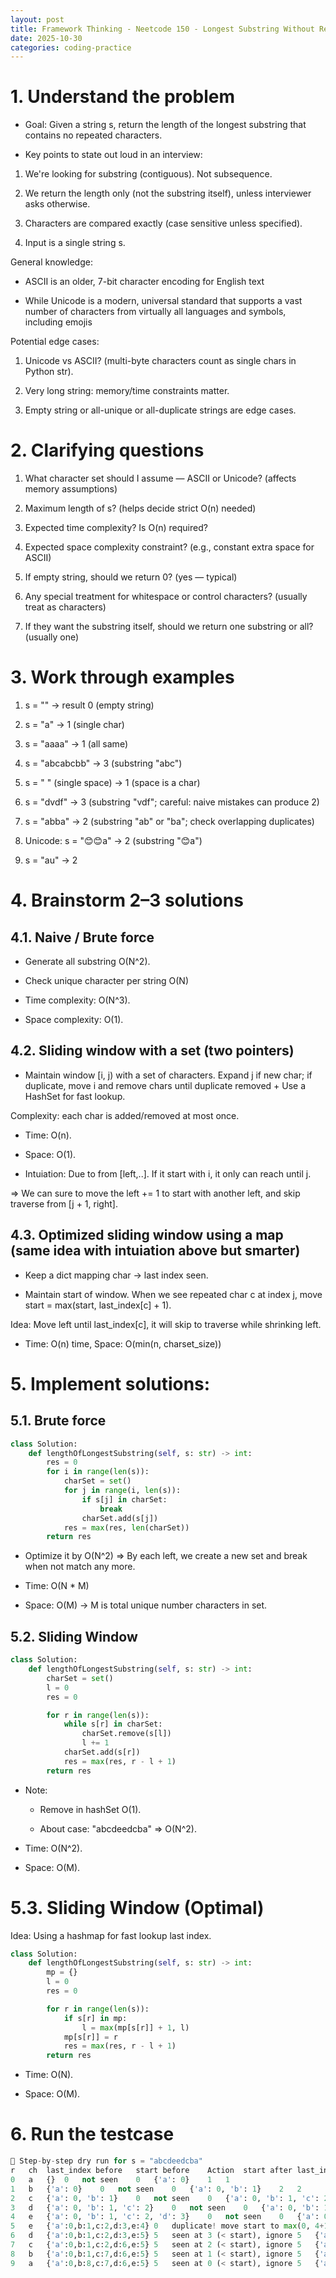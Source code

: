 ```yaml
---
layout: post
title: Framework Thinking - Neetcode 150 - Longest Substring Without Repeating Characters
date: 2025-10-30
categories: coding-practice
---
```


# 1. Understand the problem

- Goal: Given a string s, return the length of the longest substring that contains no repeated characters.

- Key points to state out loud in an interview:

1. We're looking for substring (contiguous). Not subsequence.

2. We return the length only (not the substring itself), unless interviewer asks otherwise.

3. Characters are compared exactly (case sensitive unless specified).

4. Input is a single string s.

General knowledge:

- ASCII is an older, 7-bit character encoding for English text

- While Unicode is a modern, universal standard that supports a vast number of characters from virtually all languages and symbols, including emojis


Potential edge cases:

1. Unicode vs ASCII? (multi-byte characters count as single chars in Python str).

2. Very long string: memory/time constraints matter.

3. Empty string or all-unique or all-duplicate strings are edge cases.

# 2. Clarifying questions

1. What character set should I assume — ASCII or Unicode? (affects memory assumptions)

2. Maximum length of s? (helps decide strict O(n) needed)

3. Expected time complexity? Is O(n) required?

4. Expected space complexity constraint? (e.g., constant extra space for ASCII)

5. If empty string, should we return 0? (yes — typical)

6. Any special treatment for whitespace or control characters? (usually treat as characters)

7. If they want the substring itself, should we return one substring or all? (usually one)

# 3. Work through examples

1. s = "" → result 0 (empty string)

2. s = "a" → 1 (single char)

3. s = "aaaa" → 1 (all same)

4. s = "abcabcbb" → 3 (substring "abc")

5. s = " " (single space) → 1 (space is a char)

6. s = "dvdf" → 3 (substring "vdf"; careful: naive mistakes can produce 2)

7. s = "abba" → 2 (substring "ab" or "ba"; check overlapping duplicates)

8. Unicode: s = "😊😊a" → 2 (substring "😊a")

9. s = "au" → 2

# 4. Brainstorm 2–3 solutions

## 4.1. Naive / Brute force

- Generate all substring O(N^2).

- Check unique character per string O(N)

- Time complexity: O(N^3).

- Space complexity: O(1).

## 4.2. Sliding window with a set (two pointers)

- Maintain window [i, j) with a set of characters. Expand j if new char; if duplicate, move i and remove chars until duplicate removed + Use a HashSet for fast lookup.

Complexity: each char is added/removed at most once. 

- Time: O(n).

- Space: O(1).

- Intuiation: Due to from [left,..]. If it start with i, it only can reach until j.

=> We can sure to move the left += 1 to start with another left, and skip traverse from [j + 1, right].

## 4.3. Optimized sliding window using a map (same idea with intuiation above but smarter)

- Keep a dict mapping char → last index seen.

-  Maintain start of window. When we see repeated char c at index j, move start = max(start, last_index[c] + 1).

Idea: Move left until last_index[c], it will skip to traverse while shrinking left.

- Time: O(n) time, Space: O(min(n, charset_size))

# 5. Implement solutions:

## 5.1. Brute force

```python
class Solution:
    def lengthOfLongestSubstring(self, s: str) -> int:
        res = 0
        for i in range(len(s)):
            charSet = set()
            for j in range(i, len(s)):
                if s[j] in charSet:
                    break
                charSet.add(s[j])
            res = max(res, len(charSet))
        return res
```

- Optimize it by O(N^2) => By each left, we create a new set and break when not match any more.

- Time: O(N * M)

- Space: O(M) -> M is total unique number characters in set.

## 5.2. Sliding Window

```python
class Solution:
    def lengthOfLongestSubstring(self, s: str) -> int:
        charSet = set()
        l = 0
        res = 0

        for r in range(len(s)):
            while s[r] in charSet:
                charSet.remove(s[l])
                l += 1
            charSet.add(s[r])
            res = max(res, r - l + 1)
        return res
```

- Note: 

    - Remove in hashSet O(1).

    - About case: "abcdeedcba" => O(N^2).

- Time: O(N^2).

- Space: O(M).

# 5.3. Sliding Window (Optimal)

Idea: Using a hashmap for fast lookup last index.

```python
class Solution:
    def lengthOfLongestSubstring(self, s: str) -> int:
        mp = {}
        l = 0
        res = 0

        for r in range(len(s)):
            if s[r] in mp:
                l = max(mp[s[r]] + 1, l)
            mp[s[r]] = r
            res = max(res, r - l + 1)
        return res
```

- Time: O(N).

- Space: O(M).

# 6. Run the testcase

```python
🔹 Step-by-step dry run for s = "abcdeedcba"
r	ch	last_index before	start before	Action	start after	last_index after	Window length (r - start + 1)	res
0	a	{}	0	not seen	0	{'a': 0}	1	1
1	b	{'a': 0}	0	not seen	0	{'a': 0, 'b': 1}	2	2
2	c	{'a': 0, 'b': 1}	0	not seen	0	{'a': 0, 'b': 1, 'c': 2}	3	3
3	d	{'a': 0, 'b': 1, 'c': 2}	0	not seen	0	{'a': 0, 'b': 1, 'c': 2, 'd': 3}	4	4
4	e	{'a': 0, 'b': 1, 'c': 2, 'd': 3}	0	not seen	0	{'a': 0, 'b': 1, 'c': 2, 'd': 3, 'e': 4}	5	5
5	e	{'a':0,b:1,c:2,d:3,e:4}	0	duplicate! move start to max(0, 4+1)=5	5	{'a':0,b:1,c:2,d:3,e:5}	1	5
6	d	{'a':0,b:1,c:2,d:3,e:5}	5	seen at 3 (< start), ignore	5	{'a':0,b:1,c:2,d:6,e:5}	2	5
7	c	{'a':0,b:1,c:2,d:6,e:5}	5	seen at 2 (< start), ignore	5	{'a':0,b:1,c:7,d:6,e:5}	3	5
8	b	{'a':0,b:1,c:7,d:6,e:5}	5	seen at 1 (< start), ignore	5	{'a':0,b:8,c:7,d:6,e:5}	4	5
9	a	{'a':0,b:8,c:7,d:6,e:5}	5	seen at 0 (< start), ignore	5	{'a':9,b:8,c:7,d:6,e:5}	5	5
```
